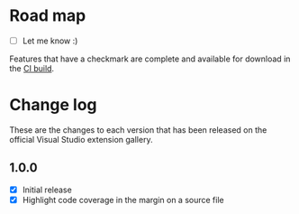 # Road map

- [ ] Let me know :)

Features that have a checkmark are complete and available for download in the [CI build](http://vsixgallery.com/extension/fcc-339fe606-9d51-4fca-895c-d50375137b62/).

# Change log

These are the changes to each version that has been released
on the official Visual Studio extension gallery.

## 1.0.0

- [x] Initial release
- [x] Highlight code coverage in the margin on a source file
